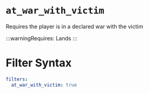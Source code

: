 # `at_war_with_victim`

Requires the player is in a declared war with the victim

:::warningRequires:
Lands
:::
# Filter Syntax
```yaml
filters:
  at_war_with_victim: true
```
